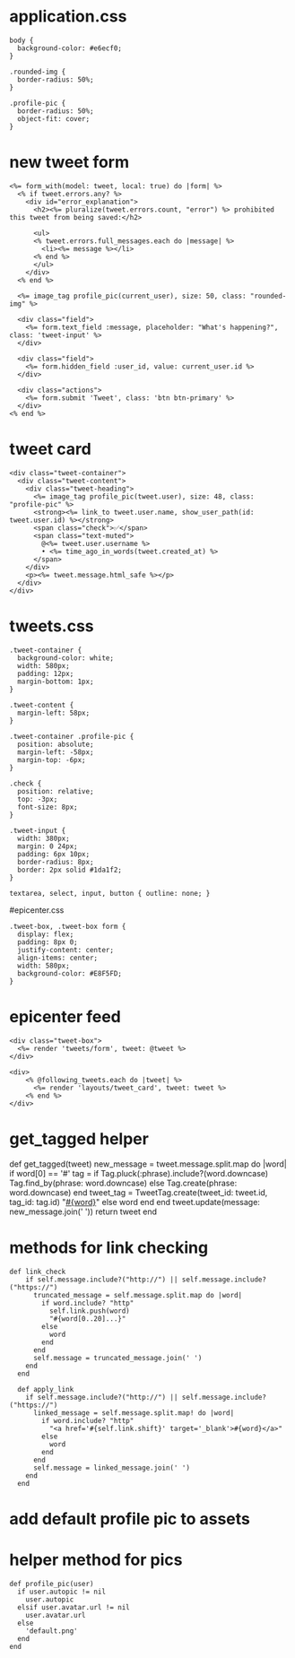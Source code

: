 # application.css

```
body {
  background-color: #e6ecf0;
}

.rounded-img {
  border-radius: 50%;
}

.profile-pic {
  border-radius: 50%;
  object-fit: cover;  
}
```

# new tweet form
```
<%= form_with(model: tweet, local: true) do |form| %>
  <% if tweet.errors.any? %>
    <div id="error_explanation">
      <h2><%= pluralize(tweet.errors.count, "error") %> prohibited this tweet from being saved:</h2>

      <ul>
      <% tweet.errors.full_messages.each do |message| %>
        <li><%= message %></li>
      <% end %>
      </ul>
    </div>
  <% end %>

  <%= image_tag profile_pic(current_user), size: 50, class: "rounded-img" %>

  <div class="field">
    <%= form.text_field :message, placeholder: "What's happening?", class: 'tweet-input' %>
  </div>

  <div class="field">
    <%= form.hidden_field :user_id, value: current_user.id %>
  </div>

  <div class="actions">
    <%= form.submit 'Tweet', class: 'btn btn-primary' %>
  </div>
<% end %>
```


# tweet card
```
<div class="tweet-container">
  <div class="tweet-content">
    <div class="tweet-heading">
      <%= image_tag profile_pic(tweet.user), size: 48, class: "profile-pic" %>
      <strong><%= link_to tweet.user.name, show_user_path(id: tweet.user.id) %></strong>
      <span class="check">✅</span> 
      <span class="text-muted">
        @<%= tweet.user.username %> 
        • <%= time_ago_in_words(tweet.created_at) %>
      </span>
    </div>
    <p><%= tweet.message.html_safe %></p>
  </div>
</div>
```


# tweets.css
```
.tweet-container {
  background-color: white;
  width: 580px;
  padding: 12px;
  margin-bottom: 1px;
}

.tweet-content {
  margin-left: 58px;
}

.tweet-container .profile-pic {
  position: absolute;
  margin-left: -58px;
  margin-top: -6px;
}

.check {
  position: relative;
  top: -3px;
  font-size: 8px;
}

.tweet-input {
  width: 380px;
  margin: 0 24px;
  padding: 6px 10px;
  border-radius: 8px;
  border: 2px solid #1da1f2;
}

textarea, select, input, button { outline: none; }
```

#epicenter.css
```
.tweet-box, .tweet-box form {
  display: flex;
  padding: 8px 0;
  justify-content: center;
  align-items: center;
  width: 580px;
  background-color: #E8F5FD;
}
```

# epicenter feed
```
<div class="tweet-box">
  <%= render 'tweets/form', tweet: @tweet %>
</div>

<div>
    <% @following_tweets.each do |tweet| %>
      <%= render 'layouts/tweet_card', tweet: tweet %>
    <% end %>
</div>
```



# get_tagged helper
def get_tagged(tweet)
  new_message = tweet.message.split.map do |word|
    if word[0] == '#'
      tag = if Tag.pluck(:phrase).include?(word.downcase)
        Tag.find_by(phrase: word.downcase)
      else
        Tag.create(phrase: word.downcase)
      end
      tweet_tag = TweetTag.create(tweet_id: tweet.id, tag_id: tag.id)
      "<a href='/tag_tweets?id=#{tag.id}'>#{word}</a>"
    else
      word
    end
  end
  tweet.update(message: new_message.join(' '))
  return tweet
end



# methods for link checking

```
def link_check
    if self.message.include?("http://") || self.message.include?("https://")
      truncated_message = self.message.split.map do |word|
        if word.include? "http"
          self.link.push(word)
          "#{word[0..20]...}"
        else
          word
        end
      end
      self.message = truncated_message.join(' ')
    end
  end

  def apply_link
    if self.message.include?("http://") || self.message.include?("https://")
      linked_message = self.message.split.map! do |word|
        if word.include? "http"
          "<a href='#{self.link.shift}' target='_blank'>#{word}</a>"
        else
          word
        end
      end
      self.message = linked_message.join(' ')
    end
  end
  ```



# add default profile pic to assets



# helper method for pics
```
def profile_pic(user)
  if user.autopic != nil
    user.autopic
  elsif user.avatar.url != nil
    user.avatar.url
  else
    'default.png'
  end
end
```